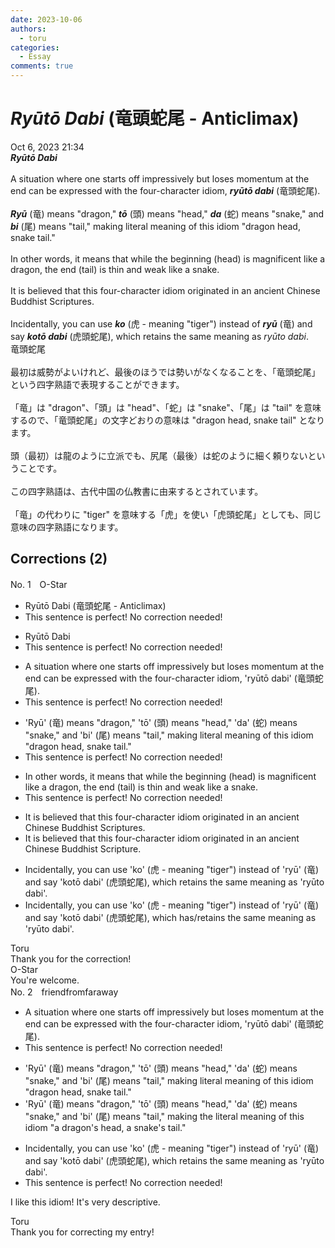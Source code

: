 ```yaml
---
date: 2023-10-06
authors:
  - toru
categories:
  - Essay
comments: true
---
```


# <strong><em>Ryūtō Dabi</strong></em> (竜頭蛇尾 - Anticlimax)
<div class="date">Oct 6, 2023 21:34</div>
<div id="post"><div id="body_show_ori">
<strong><em>Ryūtō Dabi</strong></em><br/><br/>A situation where one starts off impressively but loses momentum at the end can be expressed with the four-character idiom, <strong><em>ryūtō dabi</em></strong> (竜頭蛇尾).<br/><br/><strong><em>Ryū</em></strong> (竜) means "dragon," <strong><em>tō</em></strong> (頭) means "head," <strong><em>da</em></strong> (蛇) means "snake," and <strong><em>bi</em></strong> (尾) means "tail," making literal meaning of this idiom "dragon head, snake tail."<br/><br/>In other words, it means that while the beginning (head) is magnificent like a dragon, the end (tail) is thin and weak like a snake.<br/><br/>It is believed that this four-character idiom originated in an ancient Chinese Buddhist Scriptures.<br/><br/>Incidentally, you can use <strong><em>ko</em></strong> (虎 - meaning "tiger") instead of <strong><em>ryū</em></strong> (竜) and say <strong><em>kotō dabi</em></strong> (虎頭蛇尾), which retains the same meaning as <em>ryūto dabi</em>.
</div></div>

<!-- more -->

<div id="post_ja"><div id="body_show_mo">
竜頭蛇尾<br/><br/>最初は威勢がよいけれど、最後のほうでは勢いがなくなることを、「竜頭蛇尾」という四字熟語で表現することができます。<br/><br/>「竜」は "dragon"、「頭」は "head"、「蛇」は "snake"、「尾」は "tail" を意味するので、「竜頭蛇尾」の文字どおりの意味は "dragon head, snake tail" となります。<br/><br/>頭（最初）は龍のように立派でも、尻尾（最後）は蛇のように細く頼りないということです。<br/><br/>この四字熟語は、古代中国の仏教書に由来するとされています。<br/><br/>「竜」の代わりに "tiger" を意味する「虎」を使い「虎頭蛇尾」としても、同じ意味の四字熟語になります。
</div></div>

## Corrections (2)
<div id="block"><div class="first_name"> No. 1　<span class="just_name">O-Star</span></div><div id="block2">
<ul class="correction_field">
<li class="incorrect">Ryūtō Dabi (竜頭蛇尾 - Anticlimax)</li>
<li class="corrected perfect">This sentence is perfect! No correction needed!</li>
</ul>
<ul class="correction_field">
<li class="incorrect">Ryūtō Dabi</li>
<li class="corrected perfect">This sentence is perfect! No correction needed!</li>
</ul>
<ul class="correction_field">
<li class="incorrect">A situation where one starts off impressively but loses momentum at the end can be expressed with the four-character idiom, 'ryūtō dabi' (竜頭蛇尾).</li>
<li class="corrected perfect">This sentence is perfect! No correction needed!</li>
</ul>
<ul class="correction_field">
<li class="incorrect">'Ryū' (竜) means "dragon," 'tō' (頭) means "head," 'da' (蛇) means "snake," and 'bi' (尾) means "tail," making literal meaning of this idiom "dragon head, snake tail."</li>
<li class="corrected perfect">This sentence is perfect! No correction needed!</li>
</ul>
<ul class="correction_field">
<li class="incorrect">In other words, it means that while the beginning (head) is magnificent like a dragon, the end (tail) is thin and weak like a snake.</li>
<li class="corrected perfect">This sentence is perfect! No correction needed!</li>
</ul>
<ul class="correction_field">
<li class="incorrect">It is believed that this four-character idiom originated in an ancient Chinese Buddhist Scriptures.</li>
<li class="corrected correct">
It is believed that this four-character idiom originated in an ancient Chinese Buddhist <span class="f_bold">Scripture.</span>
</li>
</ul>
<ul class="correction_field">
<li class="incorrect">Incidentally, you can use 'ko' (虎 - meaning "tiger") instead of 'ryū' (竜) and say 'kotō dabi' (虎頭蛇尾), which retains the same meaning as 'ryūto dabi'.</li>
<li class="corrected correct">
Incidentally, you can use 'ko' (虎 - meaning "tiger") instead of 'ryū' (竜) and say 'kotō dabi' (虎頭蛇尾), which <span class="f_blue">has/retains</span> the same meaning as 'ryūto dabi'.
</li>
</ul>
</div><div class="name"><span class="just_name">Toru</span><br>
Thank you for the correction!
</div>
<div class="name"><span class="just_name">O-Star</span><br>
You're welcome.
</div>
</div>
<div id="block"><div class="first_name"> No. 2　<span class="just_name">friendfromfaraway</span></div><div id="block2">
<ul class="correction_field">
<li class="incorrect">A situation where one starts off impressively but loses momentum at the end can be expressed with the four-character idiom, 'ryūtō dabi' (竜頭蛇尾).</li>
<li class="corrected perfect">This sentence is perfect! No correction needed!</li>
</ul>
<ul class="correction_field">
<li class="incorrect">'Ryū' (竜) means "dragon," 'tō' (頭) means "head," 'da' (蛇) means "snake," and 'bi' (尾) means "tail," making literal meaning of this idiom "dragon head, snake tail."</li>
<li class="corrected correct">
'Ryū' (竜) means "dragon," 'tō' (頭) means "head," 'da' (蛇) means "snake," and 'bi' (尾) means "tail," making <span class="f_blue">the </span>literal meaning of this idiom "<span class="f_blue">a </span>dragon's head, <span class="f_blue">a </span>snake's tail."
</li>
</ul>
<ul class="correction_field">
<li class="incorrect">Incidentally, you can use 'ko' (虎 - meaning "tiger") instead of 'ryū' (竜) and say 'kotō dabi' (虎頭蛇尾), which retains the same meaning as 'ryūto dabi'.</li>
<li class="corrected perfect">This sentence is perfect! No correction needed!</li>
</ul>
<p class="comment_small">
 I like this idiom! It's very descriptive.
</p>

</div><div class="name"><span class="just_name">Toru</span><br>
Thank you for correcting my entry!
</div>
</div>
